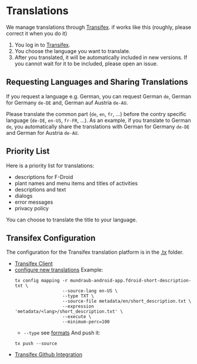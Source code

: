 Translations
============

We manage translations through [Transifex].
if works like this (roughly, please correct it when you do it)

1. You log in to [Transifex].
2. You choose the language you want to translate.
3. After you translated, it will be automatically included in new versions.
    If you cannot wait for it to be included, please open an issue.

Requesting Languages and Sharing Translations
---------------------------------------------

If you request a language e.g. German, you can request German `de`, German
for Germany `de-DE` and, German auf Austria `de-AU`.

Please translate the common part (`de`, `en`, `fr`, ...)
before the contry specific language (`de-DE`, `en-US`, `fr-FR`, ...).
As an example, if you translate to German `de`,
you automatically share the translations with
German for Germany `de-DE` and German for Austria `de-AU`.

Priority List
-------------

Here is a priority list for translations:

- descriptions for F-Droid
- plant names and menu items and titles of activities
- descriptions and text
- dialogs
- error messages
- privacy policy

You can choose to translate the title to your language.

Transifex Configuration
-----------------------

The configuration for the Transifex translation platform is in the [.tx] folder.

- [Transifex Client](https://docs.transifex.com/client/introduction)
- [configure new translations](https://docs.transifex.com/client/config)
    Example:
    ```
    tx config mapping -r mundraub-android-app.fdroid-short-description-txt \
                      --source-lang en-US \
                      --type TXT \
                      --source-file metadata/en/short_description.txt \
                      --expression 'metadata/<lang>/short_description.txt' \
                      --execute \
                      --minimum-perc=100
    ```
    - `--type` see [formats](http://docs.transifex.com/formats/)
    And push it:
    ```
    tx push --source
    ```
- [Transifex Github Integration](https://docs.transifex.com/integrations/github/)


[Transifex]: https://www.transifex.com/mundraub-android/mundraub-android-app/
[.tx]: ../.tx

